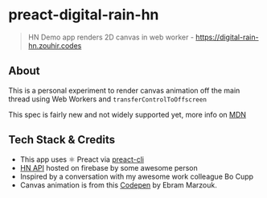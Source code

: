 # preact-digital-rain-hn
> HN Demo app renders 2D canvas in web worker - https://digital-rain-hn.zouhir.codes

## About
This is a personal experiment to render canvas animation off the main thread using Web Workers and `transferControlToOffscreen`

This spec is fairly new and not widely supported yet, more info on [MDN](https://developer.mozilla.org/en-US/docs/Web/API/HTMLCanvasElement/transferControlToOffscreen)

## Tech Stack & Credits
- This app uses ⚛️ Preact via [preact-cli](https://github.com/developit/preact-cli)
- [HN API](https://hacker-news.firebaseio.com) hosted on firebase by some awesome person
- Inspired by a conversation with my awesome work colleague Bo Cupp
- Canvas animation is from this [Codepen](https://codepen.io/P3R0/pen/MwgoKv) by Ebram Marzouk.
